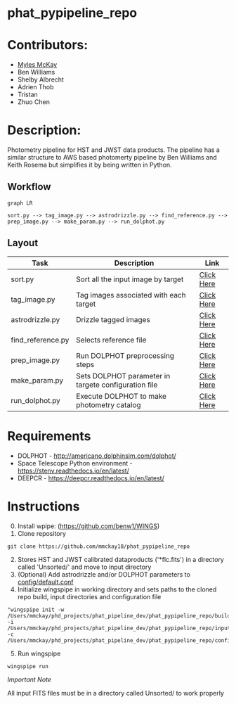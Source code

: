 # phat_pypipeline_repo

# Contributors:

- [Myles McKay](https://github.com/mmckay18)
- Ben Williams
- Shelby Albrecht
- Adrien Thob
- Tristan
- Zhuo Chen

# Description:

Photometry pipeline for HST and JWST data products. The pipeline has a similar structure to AWS based photomerty pipeline by Ben Williams and Keith Rosema but simplifies it by being written in Python.

## Workflow

```mermaid
graph LR

sort.py --> tag_image.py --> astrodrizzle.py --> find_reference.py --> prep_image.py --> make_param.py --> run_dolphot.py

```

## Layout

| Task              | Description                                          | Link                                  |
| ----------------- | ---------------------------------------------------- | ------------------------------------- |
| sort.py           | Sort all the input image by target                   | [Click Here](build/sort.py)           |
| tag_image.py      | Tag images associated with each target               | [Click Here](build/tag_image.py)      |
| astrodrizzle.py   | Drizzle tagged images                                | [Click Here](build/astrodrizzle.py)   |
| find_reference.py | Selects reference file                               | [Click Here](build/find_reference.py) |
| prep_image.py     | Run DOLPHOT preprocessing steps                      | [Click Here](build/prep_image.py)     |
| make_param.py     | Sets DOLPHOT parameter in targete configuration file | [Click Here](build/make_param.py)     |
| run_dolphot.py    | Execute DOLPHOT to make photometry catalog           | [Click Here](build/run_dolphot.py)    |

# Requirements

- DOLPHOT - http://americano.dolphinsim.com/dolphot/
- Space Telescope Python environment - https://stenv.readthedocs.io/en/latest/
- DEEPCR - https://deepcr.readthedocs.io/en/latest/

# Instructions

0. Install wpipe: (https://github.com/benw1/WINGS)
1. Clone repository

```git
git clone https://github.com/mmckay18/phat_pypipeline_repo
```

2. Stores HST and JWST calibrated dataproducts ('\*flc.fits') in a directory called 'Unsorted/' and move to input directory
3. (Optional) Add astrodrizzle and/or DOLPHOT parameters to [config/default.conf](config/default.conf)
4. Initialize wingspipe in working directory and sets paths to the cloned repo build, input directories and configuration file

```wpipe
"wingspipe init -w /Users/mmckay/phd_projects/phat_pipeline_dev/phat_pypipeline_repo/build/ -i /Users/mmckay/phd_projects/phat_pipeline_dev/phat_pypipeline_repo/input/ -c /Users/mmckay/phd_projects/phat_pipeline_dev/phat_pypipeline_repo/config/default.conf"
```

5. Run wingspipe

```wpipe
wingspipe run
```

_Important Note_

All input FITS files must be in a directory called Unsorted/ to work properly
